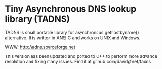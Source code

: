 Tiny Asynchronous DNS lookup library (TADNS)
============================================

TADNS is small portable library for asynchronous gethostbyname() alternative.
It is written in ANSI C and works on UNIX and Windows.

WWW:    http://adns.sourceforge.net

This version has been updated and ported to C++ to perform more advance
resolution and fixing many issues. Find it at github.com/davidgfnet/tadns

